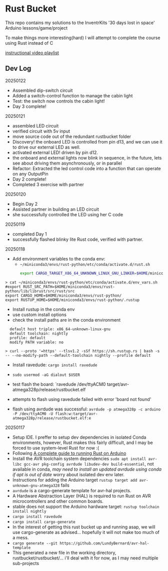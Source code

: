 # Rust Bucket

This repo contains my solutions to the InventrKits '30 days lost in space'
Arduino lessons/game/project

To make things more interesting(hard) 
I will attempt to complete the course using Rust
instead of C

[instructional video playlist](https://www.youtube.com/playlist?list=PL-ykYLZSERMRDkKIkIq7DliDU5xdJEw3t)


## Dev Log

20250122
- Assembled dip-switch circuit
- Added a switch-control function to manage the cabin light
- Test: the switch now controls the cabin light!
- Day 3 complete!

20250121
- assembled LED circuit
- verified circuit with 5v input
- move source code out of the redundant rustbucket folder
- Discovery! the onboard LED is controlled from pin d13, 
and we can use it to drive our external LED as well.
- activated external LED! driven by pin d12.
- the onboard and external lights now blink in sequence,
in the future, lets see about driving them asynchronously, or in parallel
- Refactor: Extracted the led control code into a function 
that can operate on any OutputPin
- Day 2 complete!
- Completed 3 exercise with partner

20250120
- Begin Day 2 
- Assisted partner in building an LED circuit
- she successfully controlled the LED using her C code

20250119
- completed Day 1
- successfully flashed blinky lite Rust code, verified with partner.

20250118
- Add environment variables to the conda env:
  - `~/miniconda3/envs/rust-python/etc/conda/activate.d/rust.sh`
    ```bash
    export CARGO_TARGET_X86_64_UNKNOWN_LINUX_GNU_LINKER=$HOME/miniconda3/envs/rust-python/bin/x86_64-conda-linux-gnu-cc
    ```
```
> cat ~/miniconda3/envs/rust-python/etc/conda/activate.d/env_vars.sh 
#export RUST_SRC_PATH=$HOME/miniconda3/envs/rust-python/lib/librust/src/rust/src
export CARGO_HOME=$HOME/miniconda3/envs/rust-python/
export RUSTUP_HOME=$HOME/miniconda3/envs/rust-python/.rustup
```

- Install rustup in the conda env
- use custom install options
- check the install paths are in the conda environment
```
  default host triple: x86_64-unknown-linux-gnu
  default toolchain: nightly
  profile: default
  modify PATH variable: no
```

```
> curl --proto '=https' --tlsv1.2 -sSf https://sh.rustup.rs | bash -s -- --no-modify-path --default-toolchain nightly --profile default
```
- Install ravedude: `cargo install ravedude`
- `sudo usermod -aG dialout $USER`

- test flash the board: `ravedude /dev/ttyACM0 target/avr-atmega328p/release/rustbucket.elf
- attempts to flash using ravedude failed with error 'board not found'
- flash using avrdude was successful: `avrdude -p atmega328p -c arduino -P /dev/ttyACM0 -U flash:w:target/avr-atmega328p/release/rustbucket.elf:e`

20250117
- Setup IDE. I preffer to setup dev dependencies in isolated Conda environments,
however, Rust makes this fairly difficult, and I may be forced to use system-level Rust for now :(
- Following [A complete guide to running Rust on Arduino](https://blog.logrocket.com/complete-guide-running-rust-arduino)
- Install the AVR toolchain system dependencies `sudo apt install avr-libc gcc-avr pkg-config avrdude libudev-dev build-essential`, 
not available in conda, *may need to install an updated avrdude using conda if apt is out of date*
worry about isolated dev env later.
- Instructions for adding the Arduino target `rustup target add avr-unknown-gnu-atmega328` fails
- `avrdude` is a cargo-generate template for avr-hal projects.
- A Hardware Abstraction Layer (HAL) is required to run Rust on AVR microcontrollers and other common boards.
- stable does not support the Arduino hardware target: `rustup toolchain install nightly`
- `cargo install ravedude`
- `cargo install cargo-generate`
- In the interest of getting this rust bucket up and running asap, we will use cargo-generate as advised... 
hopefully it will not make too much of a mess.
- `cargo generate --git https://github.com/LundyBernard/avr-hal-template`
- This generated a new file in the working directory, rustbucket/rustbucket/... 
i'll deal with it for now, as I may need multiple sub-projects
